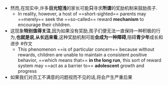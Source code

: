 - 然而,在现实中,许多**目光短浅**的家长可能**只**寻求**所谓**的奖励机制来鼓励孩子.
	- In reality, however, a host of ==short-sighted== parents may ==merely== seek the ==so-called== reward **mechanism** to encourage their children.
- 这现象**特别值得关注**,因为如果没有奖励,孩子们便无法一直保持一种积极的行为,**也就是说**,**从长远来看**,这种奖励机制可能**会成为一种障碍**,阻碍**青少年**成长和进步 #作文 
	- This phenomenon ==is of particular concern== because without rewards, children are unable to maintain a consistent positive behavior, ==which means that== **in the long run**, this sort of reward system may ==act as a barrier to== **adolescent** growth and progress
- 如果我们对员工不满意的问题视而不见的话,将会产生严重后果